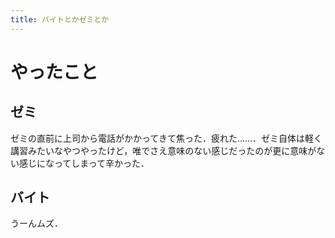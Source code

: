 ```yaml
---
title: バイトとかゼミとか
---
```


# やったこと

## ゼミ

ゼミの直前に上司から電話がかかってきて焦った．疲れた……．ゼミ自体は軽く講習みたいなやつやったけど，唯でさえ意味のない感じだったのが更に意味がない感じになってしまって辛かった．

## バイト

うーんムズ．
